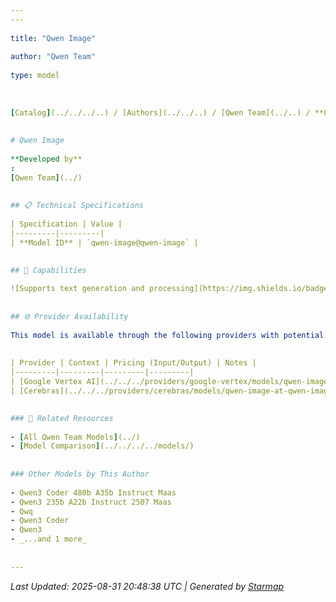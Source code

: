 ```yaml
---
---
  
title: "Qwen Image"
  
author: "Qwen Team"
  
type: model
  
  
  
[Catalog](../../../..) / [Authors](../../..) / [Qwen Team](../..) / **Qwen Image**
  
  
# Qwen Image
  
**Developed by**
: 
[Qwen Team](../)
  
  
## 📋 Technical Specifications
  
| Specification | Value |
|---------|---------|
| **Model ID** | `qwen-image@qwen-image` |

  
## 🎯 Capabilities
  
![Supports text generation and processing](https://img.shields.io/badge/text-✓-blue) ![Supported input modalities](https://img.shields.io/badge/input-text-teal) ![Supported output modalities](https://img.shields.io/badge/output-text-cyan) ![Temperature sampling control](https://img.shields.io/badge/temperature-core-red) ![Nucleus sampling (top-p)](https://img.shields.io/badge/top__p-core-red) ![Maximum token limit](https://img.shields.io/badge/max__tokens-core-blue) ![Response streaming](https://img.shields.io/badge/streaming-✓-cyan)
  
  
## 🌐 Provider Availability
  
This model is available through the following providers with potential variations:
  
  
| Provider | Context | Pricing (Input/Output) | Notes |
|---------|---------|---------|---------|
| [Google Vertex AI](../../../providers/google-vertex/models/qwen-image-at-qwen-image.md) | — | — |  |
| [Cerebras](../../../providers/cerebras/models/qwen-image-at-qwen-image.md) | — | — |  |

  
### 🔗 Related Resources
  
- [All Qwen Team Models](../)
- [Model Comparison](../../../../models/)
  
  
### Other Models by This Author
  
- Qwen3 Coder 480b A35b Instruct Maas
- Qwen3 235b A22b Instruct 2507 Maas
- Qwq
- Qwen3 Coder
- Qwen3
- _...and 1 more_
  
  
---
```

*Last Updated: 2025-08-31 20:48:38 UTC | Generated by [Starmap](https://github.com/agentstation/starmap)*